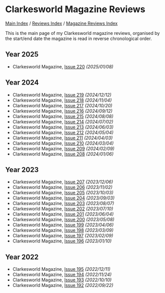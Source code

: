 # Clarkesworld Magazine Reviews

[Main Index](../../../README.md) / [Reviews Index](../../README.md) / [Magazine Reviews Index](../README.md)

This is the main page of my Clarkesworld magazine reviews, organised by the start/end date the magazine is read in reverse chronological order.

## Year 2025
- Clarkesworld Magazine, [Issue 220](20250108-Clarkesworld220.md) *(2025/01/08)*

## Year 2024

- Clarkesworld Magazine, [Issue 219](20241212-Clarkesworld219.md) *(2024/12/12)*
- Clarkesworld Magazine, [Issue 218](20241104-Clarkesworld218.md) *(2024/11/04)*
- Clarkesworld Magazine, [Issue 217](20241020-Clarkesworld217.md) *(2024/10/20)*
- Clarkesworld Magazine, [Issue 216](20240912-Clarkesworld216.md) *(2024/09/12)*
- Clarkesworld Magazine, [Issue 215](20240808-Clarkesworld215.md) *(2024/08/08)*
- Clarkesworld Magazine, [Issue 214](20240702-Clarkesworld214.md) *(2024/07/02)*
- Clarkesworld Magazine, [Issue 213](20240603-Clarkesworld213.md) *(2024/06/03)*
- Clarkesworld Magazine, [Issue 212](20240504-Clarkesworld212.md) *(2024/05/04)*
- Clarkesworld Magazine, [Issue 211](20240403-Clarkesworld211.md) *(2024/04/03)*
- Clarkesworld Magazine, [Issue 210](20240304-Clarkesworld210.md) *(2024/03/04)*
- Clarkesworld Magazine, [Issue 209](20240209-Clarkesworld209.md) *(2024/02/09)*
- Clarkesworld Magazine, [Issue 208](20240106-Clarkesworld208.md) *(2024/01/06)*

## Year 2023

- Clarkesworld Magazine, [Issue 207](20231206-Clarkesworld207.md) *(2023/12/06)*
- Clarkesworld Magazine, [Issue 206](20231102-Clarkesworld206.md) *(2023/11/02)*
- Clarkesworld Magazine, [Issue 205](20231003-Clarkesworld205.md) *(2023/10/03)*
- Clarkesworld Magazine, [Issue 204](20230903-Clarkesworld204.md) *(2023/09/03)*
- Clarkesworld Magazine, [Issue 203](20230807-Clarkesworld203.md) *(2023/08/07)*
- Clarkesworld Magazine, [Issue 202](20230710-Clarkesworld202.md) *(2023/07/10)*
- Clarkesworld Magazine, [Issue 201](20230604-Clarkesworld201.md) *(2023/06/04)*
- Clarkesworld Magazine, [Issue 200](20230508-Clarkesworld200.md) *(2023/05/08)*
- Clarkesworld Magazine, [Issue 199](20230406-Clarkesworld199.md) *(2023/04/06)*
- Clarkesworld Magazine, [Issue 198](20230309-Clarkesworld198.md) *(2023/03/09)*
- Clarkesworld Magazine, [Issue 197](20230209-Clarkesworld197.md) *(2023/02/09)*
- Clarkesworld Magazine, [Issue 196](20230110-Clarkesworld196.md) *(2023/01/10)*

## Year 2022

- Clarkesworld Magazine, [Issue 195](20221211-Clarkesworld195.md) *(2022/12/11)*
- Clarkesworld Magazine, [Issue 194](20221010-Clarkesworld194.md) *(2022/11/24)*
- Clarkesworld Magazine, [Issue 193](20221010-Clarkesworld193.md) *(2022/10/10)*
- Clarkesworld Magazine, [Issue 192](20220922-Clarkesworld192.md) *(2022/09/22)*
